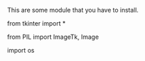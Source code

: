 
This are some module that you have to install.

from tkinter import *

from PIL import ImageTk, Image

import os